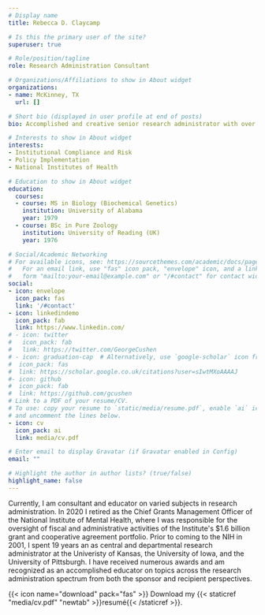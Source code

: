 ```yaml
---
# Display name
title: Rebecca D. Claycamp

# Is this the primary user of the site?
superuser: true

# Role/position/tagline
role: Research Administration Consultant

# Organizations/Affiliations to show in About widget
organizations:
- name: McKinney, TX
  url: []

# Short bio (displayed in user profile at end of posts)
bio: Accomplished and creative senior research administrator with over 38 years of broad university and federal experience in research policy and compliance implementation and administration.

# Interests to show in About widget
interests:
- Institutional Compliance and Risk
- Policy Implementation
- National Institutes of Health

# Education to show in About widget
education:
  courses:
  - course: MS in Biology (Biochemical Genetics)
    institution: University of Alabama 
    year: 1979
  - course: BSc in Pure Zoology
    institution: University of Reading (UK)
    year: 1976

# Social/Academic Networking
# For available icons, see: https://sourcethemes.com/academic/docs/page-builder/#icons
#   For an email link, use "fas" icon pack, "envelope" icon, and a link in the
#   form "mailto:your-email@example.com" or "/#contact" for contact widget.
social:
- icon: envelope
  icon_pack: fas
  link: '/#contact' 
- icon: linkedindemo
  icon_pack: fab
  link: https://www.linkedin.com/ 
# - icon: twitter
#   icon_pack: fab
#   link: https://twitter.com/GeorgeCushen
# - icon: graduation-cap  # Alternatively, use `google-scholar` icon from `ai` icon pack
#  icon_pack: fas
#  link: https://scholar.google.co.uk/citations?user=sIwtMXoAAAAJ
#- icon: github
#  icon_pack: fab
#  link: https://github.com/gcushen
# Link to a PDF of your resume/CV.
# To use: copy your resume to `static/media/resume.pdf`, enable `ai` icons in `params.toml`, 
# and uncomment the lines below.
- icon: cv
  icon_pack: ai
  link: media/cv.pdf

# Enter email to display Gravatar (if Gravatar enabled in Config)
email: ""

# Highlight the author in author lists? (true/false)
highlight_name: false
---
```


Currently, I am consultant and educator on varied subjects in research administration. In 2020 I retired as the Chief Grants Management Officer of the National Institute of Mental Health, where I was responsible for the oversight of fiscal and administrative activities of the Institute's $1.6 billion grant and cooperative agreement portfolio. Prior to coming to the NIH in 2001, I spent 19 years an as central and departmental research administrator at the Univeristy of Kansas, the University of Iowa, and the University of Pittsburgh. I have received numerous awards and am recognized as an accomplished educator on topics across the research administration spectrum from both the sponsor and recipient perspectives.  

{{< icon name="download" pack="fas" >}} Download my {{< staticref "media/cv.pdf" "newtab" >}}resumé{{< /staticref >}}.